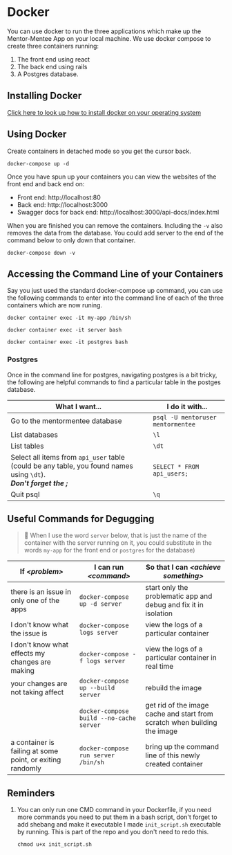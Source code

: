 # Docker

You can use docker to run the three applications which make up the Mentor-Mentee App on your local machine. We use docker compose to create three containers running: 

1. The front end using react
1. The back end using rails 
1. A Postgres database. 

## Installing Docker

[Click here to look up how to install docker on your operating system](https://docs.docker.com/engine/install/)

## Using Docker

Create containers in detached mode so you get the cursor back. 
```
docker-compose up -d
```

Once you have spun up your containers you can view the websites of the front end and back end on:

* Front end: http://localhost:80
* Back end: http://localhost:3000
* Swagger docs for back end: http://localhost:3000/api-docs/index.html

When you are finished you can remove the containers. Including the `-v` also removes the data from the database. You could add server to the end of the command below to only down that container. 

```
docker-compose down -v
```

## Accessing the Command Line of your Containers

Say you just used the standard docker-compose up command, you can use the following commands to enter into the command line of each of the three containers which are now runing. 

```
docker container exec -it my-app /bin/sh

docker container exec -it server bash

docker container exec -it postgres bash
```

### Postgres
Once in the command line for postgres, navigating postgres is a bit tricky, the following are helpful commands to find a particular table in the postges database. 

What I want... | I do it with... 
-------------- | --------------- 
Go to the mentormentee database | `psql -U mentoruser mentormentee` 
List databases | `\l` 
List tables | `\dt` 
Select all items from `api_user` table (could be any table, you found names using `\dt`).<br>***Don't forget the ;*** | `SELECT * FROM api_users;` 
Quit psql | `\q` 

## Useful Commands for Degugging

> :memo: When I use the word `server` below, that is just the name of the container with the server running on it, you could substitute in the words `my-app` for the front end or `postgres` for the database)

If *&lt;problem>* | I can run *&lt;command>* | So that I can *&lt;achieve something>*
-------------- | --------------- | ----
there is an issue in only one of the apps | `docker-compose up -d server` | start only the problematic app and debug and fix it in isolation
I don't know what the issue is | `docker-compose logs server` | view the logs of a particular container
I don't know what effects my changes are making | `docker-compose -f logs server` | view the logs of a particular container in real time
your changes are not taking affect | `docker-compose up --build server` | rebuild the image
&nbsp; | `docker-compose build --no-cache server` | get rid of the image cache and start from scratch when building the image
a container is failing at some point, or exiting randomly | `docker-compose run server /bin/sh` | bring up the command line of this newly created container


## Reminders

1. You can only run one CMD command in your Dockerfile, if you need more commands you need to put them in a bash script, don't forget to add shebang and make it executable
I made `init_script.sh` executable by running. This is part of the repo and you don't need to redo this. 
    ```
    chmod u+x init_script.sh
    ```

